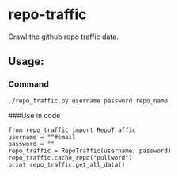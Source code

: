 # repo-traffic
Crawl the github repo traffic data.

## Usage:
### Command
```./repo_traffic.py username password repo_name```

###Use in code
```
from repo_traffic import RepoTraffic
username = ""#email
password = ""
repo_traffic = RepoTraffic(username, password)
repo_traffic.cache_repo("pullword")
print repo_traffic.get_all_data()
```
